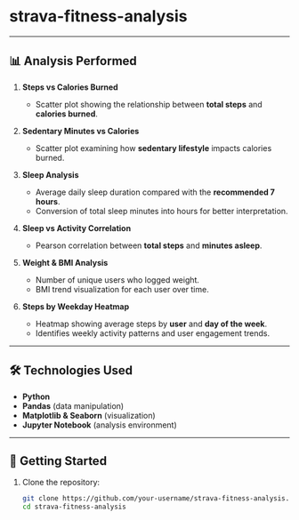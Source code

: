 # strava-fitness-analysis


---

## 📊 Analysis Performed  

1. **Steps vs Calories Burned**  
   - Scatter plot showing the relationship between **total steps** and **calories burned**.  

2. **Sedentary Minutes vs Calories**  
   - Scatter plot examining how **sedentary lifestyle** impacts calories burned.  

3. **Sleep Analysis**  
   - Average daily sleep duration compared with the **recommended 7 hours**.  
   - Conversion of total sleep minutes into hours for better interpretation.  

4. **Sleep vs Activity Correlation**  
   - Pearson correlation between **total steps** and **minutes asleep**.  

5. **Weight & BMI Analysis**  
   - Number of unique users who logged weight.  
   - BMI trend visualization for each user over time.  

6. **Steps by Weekday Heatmap**  
   - Heatmap showing average steps by **user** and **day of the week**.  
   - Identifies weekly activity patterns and user engagement trends.  

---

## 🛠️ Technologies Used  

- **Python**  
- **Pandas** (data manipulation)  
- **Matplotlib & Seaborn** (visualization)  
- **Jupyter Notebook** (analysis environment)  

---

## 🚀 Getting Started  

1. Clone the repository:
   ```bash
   git clone https://github.com/your-username/strava-fitness-analysis.git
   cd strava-fitness-analysis
